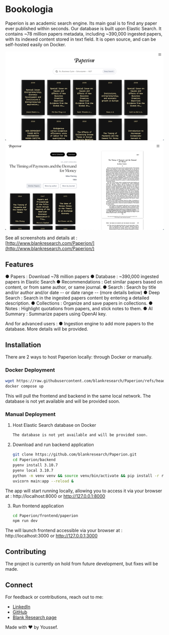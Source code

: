 # Bookologia

Paperion is an academic search engine. Its main goal is to find any paper ever published within seconds. 
Our database is built upon Elastic Search. It contains ~78 million papers metadata, including ~390,000 ingested papers, with its indexed content stored in text field.
It is open source, and can be self-hosted easily on Docker.

![welcome](./docs/img/2.png)
![welcome](./docs/img/5.png)

See all screenshots and details at : [http://www.blankresearch.com/Paperion/](http://www.blankresearch.com/Paperion/) 


## Features

● Papers : Download ~78 million papers
● Database : ~390,000 ingested papers in Elastic Search
● Recommendations : Get similar papers based on content, or from same author, or same journal.
● Search : Search by title and/or author and/or date -- or date range -- (more details below)
● Deep Search : Search in the ingested papers content by entering a detailed description.
● Collections : Organize and save papers in collections.
● Notes : Highlight quotations from papers, and stick notes to them.
● AI Summary : Summarize papers using OpenAI key.

And for advanced users : 
● Ingestion engine to add more papers to the database. More details will be provided. 

## Installation

There are 2 ways to host Paperion locally: through Docker or manually. 

### Docker Deployment

   ```sh
   wget https://raw.githubusercontent.com/blankresearch/Paperion/refs/heads/main/docker-compose.yml 
   docker compose up
   ```
This will pull the frontend and backend in the same local network. 
The database is not yet available and will be provided soon.

### Manual Deployment


1. Host Elastic Search database on Docker 

   ```sh
   The database is not yet available and will be provided soon.
   ```

2. Download and run backend application
   ```sh
   git clone https://github.com/blankresearch/Paperion.git
   cd Paperion/backend
   pyenv install 3.10.7  
   pyenv local 3.10.7  
   python -m venv venv && source venv/bin/activate && pip install -r requirements.txt 
   uvicorn main:app --reload &
   ```

The app will start running locally, allowing you to access it via your browser at : http://localhost:8000 or http://127.0.0.1:8000

3. Run frontend application
   ```sh
   cd Paperion/frontend/paperion
   npm run dev
   ```

The will launch frontend accessible via your browser at : http://localhost:3000 or http://127.0.0.1:3000


## Contributing

The project is currently on hold from future development, but fixes will be made.

## Connect

For feedback or contributions, reach out to me:

- [LinkedIn](https://www.linkedin.com/in/yousbot/)
- [GitHub](https://github.com/yousbot)
- [Blank Research page](https://blankresearch.com/)

Made with ❤️ by Youssef.


